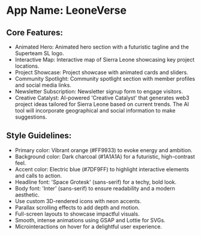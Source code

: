 # **App Name**: LeoneVerse

## Core Features:

- Animated Hero: Animated hero section with a futuristic tagline and the Superteam SL logo.
- Interactive Map: Interactive map of Sierra Leone showcasing key project locations.
- Project Showcase: Project showcase with animated cards and sliders.
- Community Spotlight: Community spotlight section with member profiles and social media links.
- Newsletter Subscription: Newsletter signup form to engage visitors.
- Creative Catalyst: AI-powered 'Creative Catalyst' that generates web3 project ideas tailored for Sierra Leone based on current trends. The AI tool will incorporate geographical and social information to make suggestions.

## Style Guidelines:

- Primary color: Vibrant orange (#FF9933) to evoke energy and ambition.
- Background color: Dark charcoal (#1A1A1A) for a futuristic, high-contrast feel.
- Accent color: Electric blue (#7DF9FF) to highlight interactive elements and calls to action.
- Headline font: 'Space Grotesk' (sans-serif) for a techy, bold look.
- Body font: 'Inter' (sans-serif) to ensure readability and a modern aesthetic.
- Use custom 3D-rendered icons with neon accents.
- Parallax scrolling effects to add depth and motion.
- Full-screen layouts to showcase impactful visuals.
- Smooth, intense animations using GSAP and Lottie for SVGs.
- Microinteractions on hover for a delightful user experience.